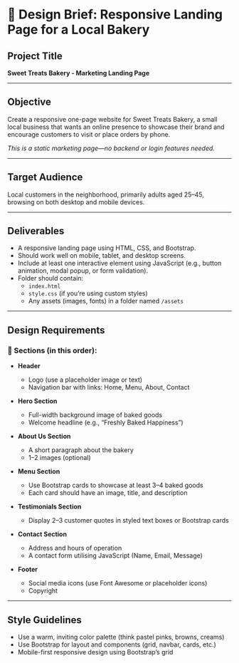 # 🎨 Design Brief: Responsive Landing Page for a Local Bakery

## Project Title

**Sweet Treats Bakery - Marketing Landing Page**

---

## Objective

Create a responsive one-page website for Sweet Treats Bakery, a small local business that wants an online presence to showcase their brand and encourage customers to visit or place orders by phone.

_This is a static marketing page—no backend or login features needed._

---

## Target Audience

Local customers in the neighborhood, primarily adults aged 25–45, browsing on both desktop and mobile devices.

---

## Deliverables

- A responsive landing page using HTML, CSS, and Bootstrap.
- Should work well on mobile, tablet, and desktop screens.
- Include at least one interactive element using JavaScript (e.g., button animation, modal popup, or form validation).
- Folder should contain:
  - `index.html`
  - `style.css` (if you’re using custom styles)
  - Any assets (images, fonts) in a folder named `/assets`

---

## Design Requirements

### 📌 Sections (in this order):

- **Header**

  - Logo (use a placeholder image or text)
  - Navigation bar with links: Home, Menu, About, Contact

- **Hero Section**

  - Full-width background image of baked goods
  - Welcome headline (e.g., “Freshly Baked Happiness”)

- **About Us Section**

  - A short paragraph about the bakery
  - 1–2 images (optional)

- **Menu Section**

  - Use Bootstrap cards to showcase at least 3–4 baked goods
  - Each card should have an image, title, and description

- **Testimonials Section**

  - Display 2–3 customer quotes in styled text boxes or Bootstrap cards

- **Contact Section**

  - Address and hours of operation
  - A contact form utilising JavaScript (Name, Email, Message)

- **Footer**
  - Social media icons (use Font Awesome or placeholder icons)
  - Copyright

---

## Style Guidelines

- Use a warm, inviting color palette (think pastel pinks, browns, creams)
- Use Bootstrap for layout and components (grid, navbar, cards, etc.)
- Mobile-first responsive design using Bootstrap’s grid
